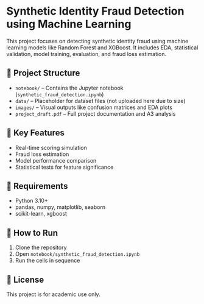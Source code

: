 # Synthetic Identity Fraud Detection using Machine Learning

This project focuses on detecting synthetic identity fraud using machine learning models like Random Forest and XGBoost. It includes EDA, statistical validation, model training, evaluation, and fraud loss estimation.

## 📁 Project Structure

- `notebook/` – Contains the Jupyter notebook (`synthetic_fraud_detection.ipynb`)
- `data/` – Placeholder for dataset files (not uploaded here due to size)
- `images/` – Visual outputs like confusion matrices and EDA plots
- `project_draft.pdf` – Full project documentation and A3 analysis

## 🚀 Key Features

- Real-time scoring simulation
- Fraud loss estimation
- Model performance comparison
- Statistical tests for feature significance

## 🔧 Requirements

- Python 3.10+
- pandas, numpy, matplotlib, seaborn
- scikit-learn, xgboost

## 🧪 How to Run

1. Clone the repository
2. Open `notebook/synthetic_fraud_detection.ipynb`
3. Run the cells in sequence

## 📄 License

This project is for academic use only.
